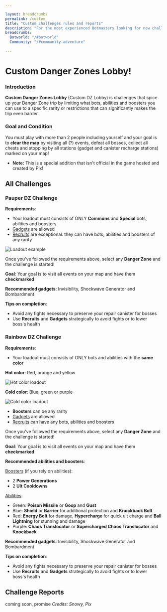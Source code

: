 ```yaml
---

layout: breadcrumbs
permalink: /custom
title: "Custom challenges rules and reports"
description: "For the most experienced Botmasters looking for new challenges and fresh experiences: come and try your skills with off-meta bots, you'll be surprised how different the game feels! Pauper comps, Rainbow comps, Group DZ runs..."
breadcrumbs:
  Botworld: "/#botworld"
  Community: "/#community-adventure"
  
---
```


# Custom Danger Zones Lobby!

### Introduction

**Custom Danger Zones Lobby** (Custom DZ Lobby) is challenges that spice up your Danger Zone trip by limiting what bots, abilities and boosters you can use to a specific rarity or restrictions that can significantly makes the trip even harder

### Goal and Condition

You must play with more than 2 people including yourself and your goal is to **clear the map** by visiting all (?) events, defeat all bosses, collect all chests and stopping by all stations (gadget and canister recharge stations) marked on your map!

- **Note:** This is a special addition that isn't official in the game hosted and created by Pix!

## All Challenges

### Pauper DZ Challenge

**Requirements**:

- Your loadout must consists of ONLY **Commons** and **Special** bots, abilities and boosters
- [Gadgets](</botpack#gadgets>) are allowed
- [Recruits](</recruits>) are exceptional: they can have bots, abilities and boosters of any rarity<br>



![Loadout example](<https://media.discordapp.net/attachments/993917728773636116/994310115723321395/IMG_20220707_013313.jpg>)<br>

Once you've followed the requirements above, select any **Danger Zone** and the challenge is started!

**Goal**: Your goal is to visit all events on your map and have them **checkmarked**

**Recommended gadgets**: Invisibility, Shockwave Generator and Bombardment

**Tips on completion**:

- Avoid any fights necessary to preserve your repair canister for bosses
- Use **Recruits** and **Gadgets** strategically to avoid fights or to lower boss's health


### Rainbow DZ Challenge

**Requirements**:

- Your loadout must consists of ONLY bots and abilities with the **same color**


**Hot color**: Red, orange and yellow<br>

![Hot color loadout](<https://media.discordapp.net/attachments/993917728773636116/994800279704842251/IMG_20220708_100030.jpg>)<br>

**Cold color**: Blue, green or purple<br>

![Cold color loadout](<https://media.discordapp.net/attachments/993917728773636116/994800285656567848/IMG_20220708_100051.jpg>)

- **Boosters** can be any rarity
- [Gadgets](</botpack#gadgets>) are allowed
- [Recruits](</recruits>) can have any bots, abilities and boosters


Once you've followed the requirements above, select any **Danger Zone** and the challenge is started!

**Goal**: Your goal is to visit all events on your map and have them **checkmarked**

**Recommended abilities and boosters**:<br>

[Boosters](</botpack#boosters>) (if you rely on abilities):

- 2 **Power Generations**
- 2 **Ult Cooldowns**


[Abilities](</botpack#abilities>):

- Green: **Poison Missile** or **Goop** and **Gust**
- Blue: **Shield** or **Barrier** for additional protection and **Knockback Bolt**
- Red: **Energy Bolt** for damage, **Hypercharge** for quick ult charge and **Ball Lightning** for stunning and damage
- Purple: **Chaos Translocator** or **Supercharged Chaos Translocator** and **Knockback**


**Recommended gadgets**: Invisibility, Shockwave Generator and Bombardment

**Tips on completion**:

- Avoid any fights necessary to preserve your repair canister for bosses
- Use **Recruits** and **Gadgets** strategically to avoid fights or to lower boss's health

## Challenge Reports

coming soon, promise
*Credits: Snowy, Pix*
